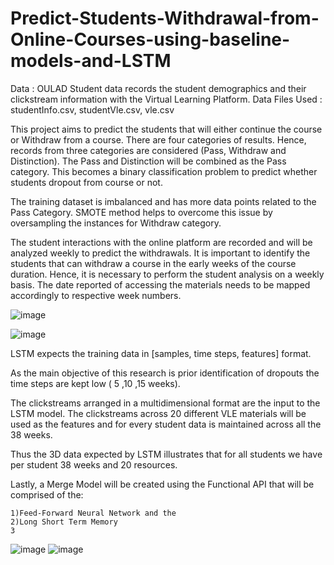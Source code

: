 # Predict-Students-Withdrawal-from-Online-Courses-using-baseline-models-and-LSTM

Data : OULAD Student data records the student demographics and their clickstream information with the Virtual Learning Platform.
Data Files Used : studentInfo.csv, studentVle.csv, vle.csv

This project aims to predict the students that will either continue the course or Withdraw from a course.
There are four categories of results. Hence, records from three categories are considered (Pass, Withdraw and Distinction). 
The Pass and Distinction will be combined as the Pass category. This becomes a binary classification problem to predict whether students dropout from course or not.

The training dataset is imbalanced and has more data points related to the Pass Category. SMOTE method helps to overcome this issue by oversampling the instances for Withdraw category.

The student interactions with the online platform are recorded and will be analyzed weekly to predict the withdrawals.
It is important to identify the students that can withdraw a course in the early weeks of the course duration. 
Hence, it is necessary to perform the student analysis on a weekly basis.
The date reported of accessing the materials needs to be mapped accordingly to respective week numbers.

![image](https://user-images.githubusercontent.com/13360000/112727966-ea700c00-8f1c-11eb-8dd9-463395e6294f.png)

![image](https://user-images.githubusercontent.com/13360000/112727974-f360dd80-8f1c-11eb-958c-0bd34b8ff337.png)

LSTM expects the training data in [samples, time steps, features] format.

As the main objective of this research is prior identification of dropouts the time steps are kept low ( 5 ,10 ,15 weeks).

The clickstreams arranged in a multidimensional format are the input to the LSTM model. The clickstreams across 20 different VLE materials will be used as the features and for every student data is maintained across all the 38 weeks.

Thus the 3D data expected by LSTM illustrates that for all students we have per student 38 weeks and 20 resources.

Lastly, a Merge Model will be created using the Functional API that will be comprised of the:

    1)Feed-Forward Neural Network and the 
    2)Long Short Term Memory
    3

![image](https://user-images.githubusercontent.com/13360000/112753460-9a9e4d00-8fcf-11eb-97e4-16ae5cff7837.png)
![image](https://user-images.githubusercontent.com/13360000/112753514-b0ac0d80-8fcf-11eb-9405-d06d2cd70a49.png)


